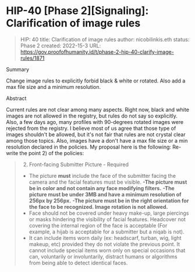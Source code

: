 # HIP-40 [Phase 2][Signaling]: Clarification of image rules
> HIP: 40
> title: Clarification of image rules
> author: nicobilinkis.eth
> status: Phase 2
> created: 2022-15-3
>URL: https://gov.proofofhumanity.id/t/phase-2-hip-40-clarify-image-rules/1871


Summary

Change image rules to explicitly forbid black & white or rotated. Also add a max file size and a minimum resolution. 

Abstract

Current rules are not clear among many aspects. 
Right now, black and white images are not allowed in the registry, but rules do not say so explicitly. Also, a few days ago, many profiles with 90-degrees rotated images were rejected from the registry. 
I believe most of us agree that those type of images shouldn't be allowed, but it's not fair that rules are not crystal clear among those topics. 
Also, images have a don't have a max file size or a min resolution declared in the policies.
My proposal here is the following:
Re-write the point 2) of the policies:
> 2. Front-facing Submitter Picture - Required
> - The picture **must** include the face of the submitter facing the camera and the
> facial features must be visible.
> **-The picture must be in color and not contain any face modifying filters.**
> **-The picture must be under 3MB and have a minimum resolution of 256px by 256px.**
> **-The picture must be in the right orientation for the face to be recognized. Image rotation is not allowed.**
> - Face should not be covered under heavy make-up, large piercings or
> masks hindering the visibility of facial features. Headcover not covering
> the internal region of the face is acceptable (For example, a hijab is
> acceptable for a submitter but a niqab is not).
> - It can include items worn daily (ex: headscarf, turban, wig, light makeup,
> etc) provided they do not violate the previous point. It cannot include
> special items worn only on special occasions that can, voluntarily or
> involuntarily, distract humans or algorithms from being able to detect
> identical faces.
